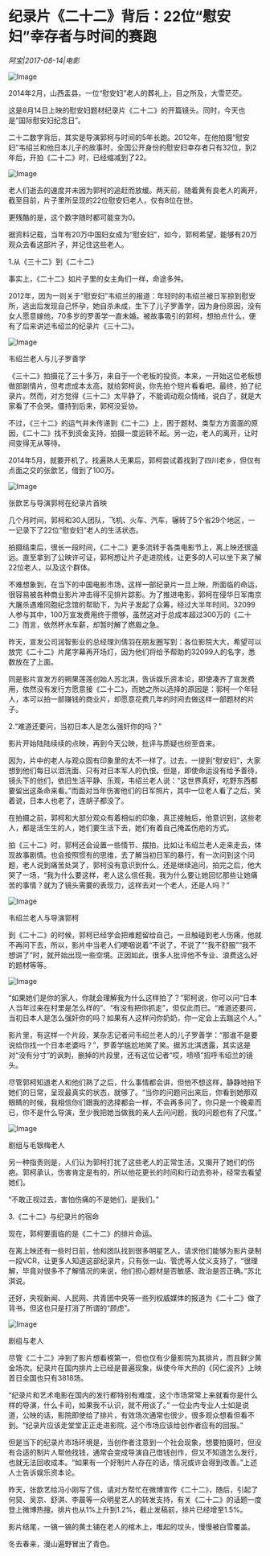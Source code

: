 # 纪录片《二十二》背后：22位“慰安妇”幸存者与时间的赛跑

*阿宝|2017-08-14|电影*

![Image](http://static.ylzbl.com/uploads/ueditor/php/upload/image/20170815/1502789496681687.jpeg)

2014年2月，山西盂县，一位“慰安妇”老人的葬礼上，目之所及，大雪茫茫。

这是8月14日上映的慰安妇题材纪录片《二十二》的开篇镜头。同时，今天也是“国际慰安妇纪念日”。

二十二数字背后，其实是导演郭柯与时间的5年长跑。2012年，在他拍摄“慰安妇”韦绍兰和他日本儿子的故事时，全国公开身份的慰安妇幸存者只有32位，到2年后，开拍《二十二》时，已经缩减到了22。

![Image](http://p3.pstatp.com/large/322b0002bcef77ca1945)

老人们逝去的速度并未因为郭柯的追赶而放缓。两天前，随着黄有良老人的离开，截至目前，片子里所呈现的22位慰安妇老人，仅有8位在世。

更残酷的是，这个数字随时都可能变为0。

据资料记载，当年有20万中国妇女成为“慰安妇”，如今，郭柯希望，能够有20万观众去看这部片子，并记住这些老人。

1.从《三十二》到《二十二》

事实上，《二十二》如片子里的女主角们一样，命途多舛。

2012年，因为一则关于“慰安妇”韦绍兰的报道：年轻时的韦绍兰被日军掠到慰安所，逃出后发现自己怀孕，她自杀未成，生下了儿子罗善学，因为身份原因，没有女人愿意嫁他，70多岁的罗善学一直未婚。被故事吸引的郭柯，想拍点什么，便有了后来讲述韦绍兰的纪录片《三十二》。

![Image](http://p1.pstatp.com/large/321a0003ee6168f4b5c5)

韦绍兰老人与儿子罗善学

《三十二》拍摄花了三十多万，来自于一个老板的投资。本来，一开始这位老板想做部剧情片，但考虑成本太高，就给郭柯说，你先拍个短片看看吧。最终，拍了纪录片。然而，对方觉得《三十二》太平静了，不能调动观众情绪，说白了，就是大家看了不会哭。僵持到后来，郭柯没妥协。

不过，《三十二》的运气并未传递到《二十二》上，困于题材、类型方方面面的原因，《二十二》找不到资金支持，拍摄一度运转不起。另一边，老人的离开，让时间变得无从等待。

2014年5月，就要开机了。找遍熟人无果后，郭柯尝试着找到了四川老乡，但仅有点面之交的张歆艺，借到了100万。

![Image](http://p9.pstatp.com/large/322c00002d35b2add7d0)

张歆艺与导演郭柯在纪录片首映

几个月时间，郭柯和30人团队，飞机、火车、汽车，辗转了5个省29个地区，一一记录下了22位“慰安妇”老人的生活状态。

拍摄结束后，很长一段时间，《二十二》更多流转于各类电影节上，离上映还很遥远。直至拿到了公映许可证，郭柯想让片子走进院线，让更多的人可以坐下来了解22位老人，以及这个群体。

不难想象到，在当下的中国电影市场，这样一部纪录片一旦上映，所面临的命运，很容易被各种商业影片冲击得不见排片踪影。为了推进电影，郭柯在侵华日军南京大屠杀遇难同胞纪念馆的帮助下，为片子发起了众筹，经过大半年时间，32099人参与其中，100万宣发费用终于攒够，虽然这对于总成本超过300万的《二十二》而言，依然杯水车薪，却暂时解了燃眉之急。

昨天，宣发公司润智影业的总经理刘倩羽在朋友圈写到：各位影院大大，希望可以放完《二十二》片尾字幕再开场灯，因为他们将给予帮助的32099人的名字，悉数放在了上面。

同是影片宣发方的朔果莲莲创始人苏北淇，告诉娱乐资本论，即使凑齐了宣发费用，依然没有发行方愿意接《二十二》，而她之所以选择的原因是：郭柯一个年轻人，本可以拍一部赚钱的商业片，却愿意花费几年的时间去做这样一部题材的片子。

2.“难道还要问，当初日本人是怎么强奸你的吗？”

影片开始陆陆续续的点映，再到今天公映，批评与质疑也纷至沓来。

因为，片中的老人与观众固有印象里的太不一样了。过去，一提到“慰安妇”，大家想到他们每日以泪洗面、只有对日本军人的仇恨。但是，即使命运没有给予善待，镜头下的他们，依旧生活平静、乐观，韦绍兰老人说：“这世界真好，吃野东西都要留出这条命来看。”而面对当年伤害他们的日军照片，其中一位老人看了之后，笑着说，日本人也老了，连胡子都没了。

在拍摄之前，郭柯和大部分观众有着相似的印象，真正接触后，他意识到，这些老人，都是活生生的人，她们要生活下去，她们有着自己掩盖伤疤的方式。

拍《三十二》时，郭柯还会设置一些情节、摆拍，比如让韦绍兰老人走来走去，体现故事剧情。也会按照惯有的思维，去了解当初日军的暴行，有一次问到这个问题，老人说到痛苦处哭了，郭柯没有意识到什么，还是继续追问，拍完之后，他大哭了一场，“我为什么要这样，老人这么信任我，我为什么要让她回忆那些让她痛苦的事情？就为了镜头需要的表现力，这样去对一个老人，还是人吗？”

![Image](http://p3.pstatp.com/large/320a0004524f2ddf6ad5)

韦绍兰老人与导演郭柯

到《二十二》的时候，郭柯已经学会把难题留给自己，一旦触碰到老人伤痛，他就不再问下去，所以，影片中当老人们哽咽说着“不说了，不说了”“我不舒服”“我不想讲了”时，就开始出现一些空境。正因如此，很多人批评他不专业、浪费这么好的题材等等。

![Image](http://p3.pstatp.com/large/321a0003ee635b7ac9ce)

“如果她们是你的家人，你就会理解我为什么这样拍了？”郭柯说，你可以问“日本人当年过来在村里是怎么样的”、“有没有把你抓走”，但仅此而已。“难道还要问，当初日本人是怎么强奸你的吗？如果有人这样问你奶奶，你一定会上去踹这个人。”

影片里，有这样一个片段，某杂志记者问韦绍兰老人的儿子罗善学：“那谁不是要说给你找一个日本老婆吗？”，罗善学尴尬地笑了笑。据苏北淇透露，其实这是对“没有分寸”的讽刺，删掉的片段里，还有这位记者“哎，啧啧”招呼韦绍兰的镜头。

尽管郭柯知道老人和他们熟了之后，什么事情都会讲，但他不想这样，静静地拍下她们的日常，呈现最真实的状态，就够了。“当你的问题问出来后，你看到她那双眼睛的时候，我相信你们跟我的选择都会一样，不会再多问了，你只是一个晚辈而已，你不是什么导演，至少我把她当做我的亲人去问问题，我的问题也有了尺度。”

![Image](http://p1.pstatp.com/large/3229000248d6ec6f198d)

剧组与毛银梅老人

另一种指责则是，人们认为郭柯打扰了这些老人的正常生活，又揭开了她们的伤疤。郭柯承认，伤害肯定是有的，所以他花更长的时间和行动去弥补，经常去看望她们。

“不敢正视过去，害怕伤痛的不是她们，是我们。”

3.《二十二》与纪录片的宿命

现在，郭柯要面临的是《二十二》的排片命运。

在离上映还有一些时日前，他和团队找到很多明星艺人，请求他们能够为影片录制一段VCR，让更多人知道这部纪录片，只有张一山、管虎等人仗义支持了，“很理解，毕竟对很多不了解情况的来说，他们担心题材是否敏感、政治是否正确。”苏北淇说。

还好，央视新闻、人民网、共青团中央等一些列权威媒体的报道为《二十二》做了背书，但这也只是打消了所谓的“顾虑”。

![Image](http://p9.pstatp.com/large/322b0002bcf271be638e)

剧组与老人

尽管《二十二》冲到了影片想看榜第一，但也仅有少量影院为其排片，而且鲜少黄金场次。纪录片在国内排片上已经是普遍现象，纵使今年大热的《冈仁波齐》上映首日全国也只有3818场。

“纪录片和艺术电影在国内的发行都特别有难度，这个市场常常上来就看你是什么样的导演，什么卡司，如果我不认识，就不用谈了。” 一位业内专业人士如是说道，公映的话，影院即使给了排片，有效场次通常也很少，很多观众想看但看不到。“纪录片应该走堂堂正正走进影院，这个市场应该给创作者应有的回报。”

但是当下的纪录片市场环境是，当创作者注意到一个社会现象，想要拍摄时，但没有合适的制片人帮他找钱，通常会变成导演自己借钱创作，但又不知道怎么发行，也就无法回收成本。“如果有一个好制片人存在的话，情况或许会得到改善。”上述人士告诉娱乐资本论。

昨天，张歆艺给冯小刚写了信，请对方帮忙在微博宣传《二十二》，随后，引起了何炅、吴京、舒淇、李晨等一众明星艺人的转发支持，有关《二十二》的话题一度登上微博热搜。排片也从1%上升到1.2%，截止发稿前，排片已经增至1.5%。

影片结尾，一镐一镐的黄土铺在老人的棺木上，堆起的坟头，慢慢被白雪覆盖。

冬去春来，漫山遍野冒出了青色。

